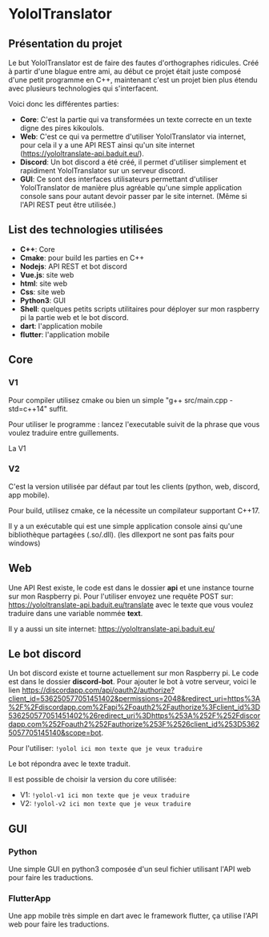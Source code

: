 # YololTranslator
## Présentation du projet
Le but YololTranslator est de faire des fautes d'orthographes ridicules. Créé à partir d'une blague entre ami, au début ce projet était juste composé d'une petit programme en C++, maintenant c'est un projet bien plus étendu avec plusieurs technologies qui s'interfacent.

Voici donc les différentes parties:
- __Core__: C'est la partie qui va transformées un texte correcte en un texte digne des pires kikoulols.
- __Web__: C'est ce qui va permettre d'utiliser YololTranslator via internet, pour cela il y a une API REST ainsi qu'un site internet (https://yololtranslate-api.baduit.eu/).
- __Discord__: Un bot discord a été créé, il permet d'utiliser simplement et rapidiment YololTranslator sur un serveur discord.
- __GUI__: Ce sont des interfaces utilisateurs permettant d'utiliser YololTranslator de manière plus agréable qu'une simple application console sans pour autant devoir passer par le site internet. (Même si l'API REST peut être utilisée.)

## List des technologies utilisées
- __C++__: Core
- __Cmake__: pour build les parties en C++
- __Nodejs__: API REST et bot discord
- __Vue.js__: site web
- __html__: site web
- __Css__: site web
- __Python3__: GUI
- __Shell__: quelques petits scripts utilitaires pour déployer sur mon raspberry pi la partie web et le bot discord.
- __dart__: l'application mobile
- __flutter__: l'application mobile

## Core
### V1
Pour compiler utilisez cmake ou bien un simple "g++ src/main.cpp -std=c++14" suffit.

Pour utiliser le programme : lancez l'executable suivit de la phrase que vous voulez traduire entre guillements.

La V1 

### V2
C'est la version utilisée par défaut  par tout les clients (python, web, discord, app mobile).

Pour build, utilisez cmake, ce la nécessite un compilateur supportant C++17.

Il y a un exécutable qui est une simple application console ainsi qu'une bibliothèque partagées (.so/.dll). (les dllexport ne sont pas faits pour windows)

## Web
Une API Rest existe, le code est dans le dossier __api__ et une instance tourne sur mon Raspberry pi. Pour l'utiliser envoyez une requête POST sur: https://yololtranslate-api.baduit.eu/translate avec le texte que vous voulez traduire dans une variable nommée __text__.

Il y a aussi un site internet: https://yololtranslate-api.baduit.eu/

## Le bot discord
Un bot discord existe et tourne actuellement sur mon Raspberry pi. Le code est dans le dossier __discord-bot__. Pour ajouter le bot à votre serveur, voici le lien https://discordapp.com/api/oauth2/authorize?client_id=536250577051451402&permissions=2048&redirect_uri=https%3A%2F%2Fdiscordapp.com%2Fapi%2Foauth2%2Fauthorize%3Fclient_id%3D536250577051451402%26redirect_uri%3Dhttps%253A%252F%252Fdiscordapp.com%252Foauth2%252Fauthorize%253F%2526client_id%253D53625057705145140&scope=bot.

Pour l'utiliser:
`!yolol ici mon texte que je veux traduire`

Le bot répondra avec le texte traduit.

Il est possible de choisir la version du core utilisée:
- V1: `!yolol-v1 ici mon texte que je veux traduire`
- V2: `!yolol-v2 ici mon texte que je veux traduire`

## GUI
### Python
Une simple GUI en python3 composée d'un seul fichier utilisant l'API web pour faire les traductions.

### FlutterApp
Une app mobile très simple en dart avec le framework flutter, ça utilise l'API web pour faire les traductions.
